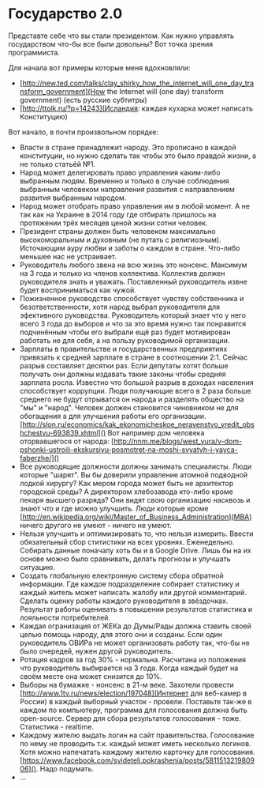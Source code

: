 Государство 2.0
===============

Представте себе что вы стали президентом. Как нужно управлять государством что-бы все были довольны?
Вот точка зрения программиста.

Для начала вот примеры которые меня вдохновляли:
- [http://new.ted.com/talks/clay_shirky_how_the_internet_will_one_day_transform_government](How the Internet will (one day) transform government) (есть русские субтитры)
- [http://ttolk.ru/?p=14243](Исландия: каждая кухарка может написать Конституцию)
 
Вот начало, в почти произвольном порядке:

- Власти в стране принадлежит народу. Это прописано в каждой конституции, но нужно сделать так чтобы это было правдой жизни, а не только статьёй №1.
- Народ может делегировать право управления каким-либо выбранным людям. Временно и только в случае соблюдения выбранным человеком направления развития с направлением развития выбранным народом.
- Народ может отобрать право управления им в любой момент. А не так как на Украине в 2014 году где отбирать пришлось на протяжении трёх месяцев ценой жизни сотни человек.
- Президент страны должен быть человеком максимально высокоморальным и духовным (не путать с религиозным). Источающим ауру любви и заботы о каждом в стране. Что-либо меньшее нас не устраивает.
- Руководитель любого звена на всю жизнь это нонсенс. Максимум на 3 года и только из членов коллектива. Коллектив должен руководителя знать и уважать. Поставленный руководитель извне будет восприниматься как чужой. 
- Пожизненное руководство способствует чувству собственника и безответственности, хотя народ выбрал руководителя для эфективного руководства. Руководитель который знает что у него всего 3 года до выборов и что за это время нужно так понравится подчинённым чтобы его выбрали ещё раз будет мотивирован работать не для себя, а на пользу руководимой организации.
- Зарплаты в правительстве и государственных предприятиях привязать к средней зарплате в стране в соотношении 2:1. Сейчас разрыв составляет десятки раз. Если депутаты хотят больше получать они должны издавать такие законы чтобы средняя зарплата росла. Известно что большой разрыв в доходах населения способствует коррупции. Люди получающие всего в 2 раза больше среднего не будут отрыватся он народа и разделять общество на "мы" и "народ". Человек должен становится чиновником не для обогащения а для улучшения работы его организации.
[http://slon.ru/economics/kak_ekonomicheskoe_neravenstvo_vredit_obshchestvu-693839.xhtml]()
Вот например дом человека оторвавшегося от народа: [http://nnm.me/blogs/west_yura/v-dom-pshonki-ustroili-ekskursiyu-posmotret-na-moshi-svyatyh-i-yayca-faberzhe/]()
- Все руководящие должности должны занимать специалисты. Люди которые "шарят". Вы бы доверили управление атомной подводной лодкой хирургу? Как мером города может быть не архитектор городской среды? А директором хлебозавода кто-либо кроме пекаря высшего разряда? Они видят свою организацию насквозь и знают что и где можно улучшить. Люди которые кроме [http://en.wikipedia.org/wiki/Master_of_Business_Administration](MBA) ничего другого не умеют - ничего не умеют.
- Нельзя улучшить и оптимизировать то, что нельзя измерить. Ввести обязательный сбор ститистики на всех уровнях. Еженедельно. Собирать данные поначалу хоть бы и в Google Drive. Лишь бы на их основе можно было сравнивать, делать прогнозы и улучшать ситуацию.
- Создать глобальную електронную систему сбора обратной информации. Где каждое подразделение собирает статистику и каждый житель может написать жалобу или другой комментарий. Сделать оценку работы каждого руководителя в звёздочках. Результат работы оценивать в повышении результатов статистика и лояльности потребителей.
- Каждая огранизация от ЖЕКа до Думы/Рады должна ставить своей целью помощь народу, для этого они и созданы. Если один руководитель ОВИРа не может организовать работу так, что-бы не было очередей, нужен другой руководитель.
- Ротация кадров за год 30% - нормальна. Расчитана из положения что руководитель выбирается на 3 года. Когда каждый будет на своём месте она может снизится до 10%.
- Выборы на бумажке - нонсенс в 21-м веке. Захотели провести [http://www.1tv.ru/news/election/197048](Интернет для веб-камер в России) в каждый выборный участок - провели. Поставьте так-же в каждом по компьютеру, программа для голосования должна быть open-source. Сервер для сбора результатов голосования - тоже. Статистика - realtime.
- Каждому жителю выдать логин на сайт правительства. Голосование по нему не проводить т.к. каждый может иметь несколько логинов. Хотя можно напечатать каждому жителю карточку для голосования. [https://www.facebook.com/svideteli.pokrashenia/posts/581151321980906](). Надо подумать.
- ...
